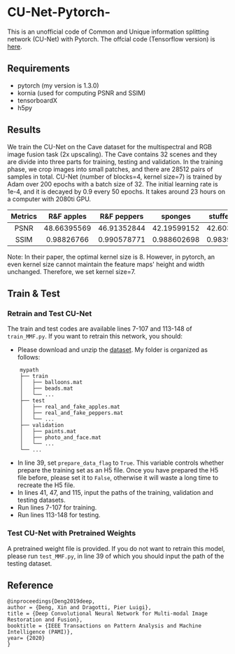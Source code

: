 # CU-Net-Pytorch-
This is an unofficial code of Common and Unique information splitting network (CU-Net) with Pytorch. The offcial code (Tensorflow version) is [here](https://github.com/cindydeng1991/TPAMI-CU-Net).

## Requirements
- pytorch (my version is 1.3.0)
- kornia (used for computing PSNR and SSIM)
- tensorboardX
- h5py

## Results
We train the CU-Net on the Cave dataset for the multispectral and RGB image fusion task (2x upscaling). The Cave contains 32 scenes and they are divide into three parts for training, testing and validation. In the training phase, we crop images into small patches, and there are 28512 pairs of samples in total.  CU-Net (number of blocks=4, kernel size=7) is trained by Adam over 200 epochs with a batch size of 32. The initial learning rate is 1e-4, and it is decayed by 0.9 every 50 epochs. It takes around 23 hours on a computer with 2080ti GPU.

|Metrics|R&F apples|R&F peppers|sponges|stuffed_toys|superballs|thread_spools|Mean|
|:---:|:---:|:---:|:---:|:---:|:---:|:---:|:---:|
|PSNR|48.66395569|46.91352844|42.19599152|42.60326385|45.60707855|43.44329834|45.09509277|
|SSIM|0.98826766|0.990578771|0.988602698|0.983907402|0.982619643|0.981697559|0.971616209|

Note: In their paper, the optimal kernel size is 8. However, in pytorch, an even kernel size cannot maintain the feature maps' height and width unchanged. Therefore, we set kernel size=7. 


## Train & Test
### Retrain and Test CU-Net
The train and test codes are available lines 7-107 and 113-148 of `train_MMF.py`. If you want to retrain this network, you should:
- Please download and unzip the [dataset](https://mega.nz/folder/LQwVhZ4J#PNGzSnjkrqjPD4M7Td2jMA). My folder is organized as follows:
```
    mypath
    ├── train
    │   ├── balloons.mat 
    │   ├── beads.mat
    │   └── ...
    ├── test
    │   ├── real_and_fake_apples.mat
    │   ├── real_and_fake_peppers.mat
    │   └── ...
    ├── validation
    │   ├── paints.mat
    │   ├── photo_and_face.mat
    │   └── ...
    └── ...
```

- In line 39, set `prepare_data_flag` to `True`. This variable controls whether prepare the training set as an H5 file. Once you have prepared the H5 file before, please set it to `False`, otherwise it will waste a long time to recreate the H5 file.
- In lines 41, 47, and 115, input the paths of the training, validation and testing datasets.
- Run lines 7-107 for training.
- Run lines 113-148 for testing.

### Test CU-Net with Pretrained Weights
A pretrained weight file is provided. If you do not want to retrain this model, please run `test_MMF.py`, in line 39 of which you should input the path of the testing dataset. 

## Reference
```
@inproceedings{Deng2019deep,
author = {Deng, Xin and Dragotti, Pier Luigi},
title = {Deep Convolutional Neural Network for Multi-modal Image Restoration and Fusion},
booktitle = {IEEE Transactions on Pattern Analysis and Machine Intelligence (PAMI)},
year= {2020}
}
```
